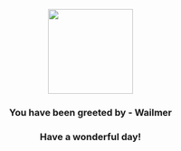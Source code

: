 <p align="center">
    <img src="https://raw.githubusercontent.com/PokeAPI/sprites/master/sprites/pokemon/320.png" width="150" height="150">
</p>
<h3 align="center">You have been greeted by - <b>Wailmer</b></h3>
<h3 align="center">Have a wonderful day!</h3>
